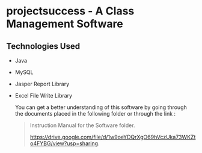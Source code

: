 # projectsuccess - A Class Management Software
## Technologies Used
- Java
- MySQL
- Jasper Report Library
- Excel File Write Library

  You can get a better understanding of this software by going through the documents placed in the following folder or through the link :
  > Instruction Manual for the Software folder.
  > 
  > https://drive.google.com/file/d/1w9oeYDQrXgO69hVczUka73WKZto4FYBG/view?usp=sharing.
